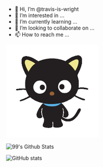 - 👋 Hi, I’m @travis-is-wright
- 👀 I’m interested in ...
- 🌱 I’m currently learning ...
- 💞️ I’m looking to collaborate on ...
- 📫 How to reach me ...

<img src="https://github.com/travis-is-wright/travis-is-wright/blob/main/chochocat.gif" width='250' height='250'>

 ![99's Github Stats](https://github-readme-stats.vercel.app/api?username=travis-is-wright&bg_color=30,e96443,904e95&title_color=fff&text_color=fff)

![GitHub stats](https://github-readme-stats.vercel.app/api?username=travis-is-wright&show_icons=true)  


